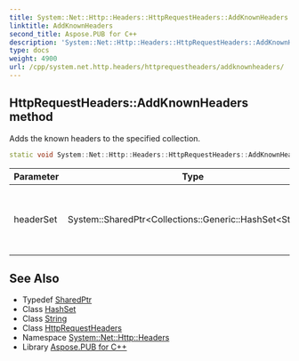 ```yaml
---
title: System::Net::Http::Headers::HttpRequestHeaders::AddKnownHeaders method
linktitle: AddKnownHeaders
second_title: Aspose.PUB for C++
description: 'System::Net::Http::Headers::HttpRequestHeaders::AddKnownHeaders method. Adds the known headers to the specified collection in C++.'
type: docs
weight: 4900
url: /cpp/system.net.http.headers/httprequestheaders/addknownheaders/
---
```

## HttpRequestHeaders::AddKnownHeaders method


Adds the known headers to the specified collection.

```cpp
static void System::Net::Http::Headers::HttpRequestHeaders::AddKnownHeaders(System::SharedPtr<Collections::Generic::HashSet<String>> headerSet)
```


| Parameter | Type | Description |
| --- | --- | --- |
| headerSet | System::SharedPtr\<Collections::Generic::HashSet\<String\>\> | A collection to which the known headers will be added. |

## See Also

* Typedef [SharedPtr](../../../system/sharedptr/)
* Class [HashSet](../../../system.collections.generic/hashset/)
* Class [String](../../../system/string/)
* Class [HttpRequestHeaders](../)
* Namespace [System::Net::Http::Headers](../../)
* Library [Aspose.PUB for C++](../../../)
